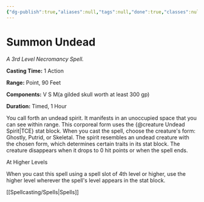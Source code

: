 ```yaml
---
{"dg-publish":true,"aliases":null,"tags":null,"done":true,"classes":null,"spellLevel":3,"school":"Necromancy","source":"TCE","permalink":"/spells/summon-undead/","dgHomeLink":false,"dgPassFrontmatter":true}
---
```


# Summon Undead
*A 3rd Level Necromancy Spell.*

**Casting Time:** 1 Action

**Range:** Point, 90 Feet

**Components:** V S M(a gilded skull worth at least 300 gp)

**Duration:** Timed, 1 Hour

You call forth an undead spirit. It manifests in an unoccupied space that you can see within range. This corporeal form uses the {@creature Undead Spirit|TCE} stat block. When you cast the spell, choose the creature's form: Ghostly, Putrid, or Skeletal. The spirit resembles an undead creature with the chosen form, which determines certain traits in its stat block. The creature disappears when it drops to 0 hit points or when the spell ends.

At Higher Levels

When you cast this spell using a spell slot of 4th level or higher, use the higher level wherever the spell's level appears in the stat block.

[[Spellcasting/Spells|Spells]]